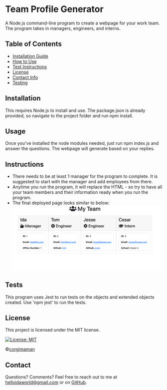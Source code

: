 # Team Profile Generator

A Node.js command-line program to create a webpage for your work team. The program takes in managers, engineers, and interns.

## Table of Contents
* [Installation Guide](#Installation)
* [How to Use](#Usage)
* [Test Instructions](#Instructions)
* [License](#License)
* [Contact Info](#Contact)
* [Testing](#Tests)

## Installation
This requires Node.js to install and use. The package.json is already provided, so navigate to the project folder and run npm install.

## Usage
Once you've installed the node modules needed, just run npm index.js and answer the questions. The webpage will generate based on your replies.

## Instructions
- There needs to be at least 1 manager for the program to complete. It is suggested to start with the manager and add employees from there.
- Anytime you run the program, it will replace the HTML - so try to have all your team members and their information ready when you run the program.
- The final deployed page looks similar to below:
![Screenshot](./assets/images/screenshot.png)

## Tests
This program uses Jest to run tests on the objects and extended objects created. Use 'npm jest' to run the tests.

## License
This project is licensed under the MIT license.

[![License: MIT](https://img.shields.io/badge/License-MIT-blueviolet.svg)](https://opensource.org/licenses/MIT)

©[corgimaman](https://github.com/corgimaman)

## Contact
Questions? Comments? Feel free to reach out to me at helloidaworld@gmail.com or on [GitHub](https://github.com/corgimaman).